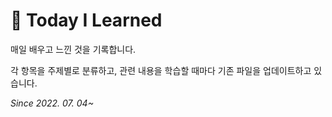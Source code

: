 # 📝 Today I Learned
매일 배우고 느낀 것을 기록합니다. 


각 항목을 주제별로 분류하고, 관련 내용을 학습할 때마다 기존 파일을 업데이트하고 있습니다.

*Since 2022. 07. 04~*


